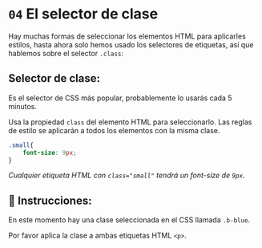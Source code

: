 # `04` El selector de clase

Hay muchas formas de seleccionar los elementos HTML para aplicarles estilos, hasta ahora solo hemos usado los selectores de etiquetas, así que hablemos sobre el selector `.class`:

## Selector de clase:

Es el selector de CSS más popular, probablemente lo usarás cada 5 minutos.

Usa la propiedad `class` del elemento HTML para seleccionarlo. Las reglas de estilo se aplicarán a todos los elementos con la misma clase.

```css
.small{
    font-size: 9px;
}
```
*Cualquier etiqueta HTML con `class="small"` tendrá un font-size de `9px`.*

## 📝 Instrucciones:

En este momento hay una clase seleccionada en el CSS llamada
`.b-blue`.

Por favor aplica la clase a ambas etiquetas HTML `<p>`.
